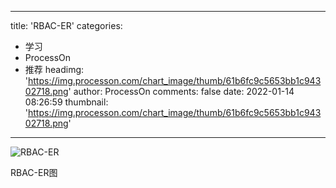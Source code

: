 
---
title: 'RBAC-ER'
categories: 
 - 学习
 - ProcessOn
 - 推荐
headimg: 'https://img.processon.com/chart_image/thumb/61b6fc9c5653bb1c94302718.png'
author: ProcessOn
comments: false
date: 2022-01-14 08:26:59
thumbnail: 'https://img.processon.com/chart_image/thumb/61b6fc9c5653bb1c94302718.png'
---

<div>   
<img class="thumb" alt="RBAC-ER" src="https://img.processon.com/chart_image/thumb/61b6fc9c5653bb1c94302718.png" referrerpolicy="no-referrer">
<p>RBAC-ER图</p>  
</div>
            